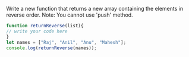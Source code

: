 Write a new function that returns a new array containing the elements in reverse order. Note: You cannot use 'push' method.
```js
function returnReverse(list){
// write your code here
}
let names = ["Raj", "Anil", "Anu", "Mahesh"];
console.log(returnReverse(names));
```
